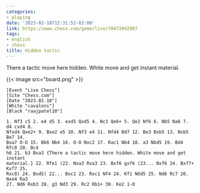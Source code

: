 ```yaml
---
categories:
- playing
date: '2023-02-18T12:31:52-03:00'
link: https://www.chess.com/game/live/70472042987
tags:
- english
- chess
title: Hidden tactic
---
```


There a tactic move here hidden. White move and get instant material.

{{< image src="board.png" >}}

```
[Event "Live Chess"]
[Site "Chess.com"]
[Date "2023.02.18"]
[White "cavaloni"]
[Black "raajpatel10"]

1. Nf3 c5 2. e4 d5 3. exd5 Qxd5 4. Nc3 Qe6+ 5. Qe2 Nf6 6. Nb5 Na6 7. d4 cxd4 8.
Nfxd4 Qxe2+ 9. Bxe2 e5 10. Nf3 e4 11. Nfd4 Bd7 12. Be3 Bxb5 13. Nxb5 Be7 14.
Bxa7 O-O 15. Bb6 Nb4 16. O-O Nxc2 17. Rac1 Nb4 18. a3 Nbd5 19. Bd4 Rfc8 20. Bc4
h6 21. b3 Bxa3 {There a tactic move here hidden. White move and get instant
material.} 22. Rfe1 (22. Nxa3 Rxa3 23. Bxf6 gxf6 (23... Nxf6 24. Bxf7+ Kxf7 25.
Rxc8) 24. Bxd5) 22... Bxc1 23. Rxc1 Nf4 24. Kf1 N6d5 25. Nd6 Rc7 26. Nxe4 Ra3
27. Nd6 Rxb3 28. g3 Nd3 29. Rc2 Rb1+ 30. Ke2 1-0
```